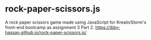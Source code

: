 # rock-paper-scissors.js
A rock paper scissors game made using JavaScript for KreativStorm's front-end bootcamp as assignment 3 Part 2.
https://ibby-hassan.github.io/rock-paper-scissors.js/
